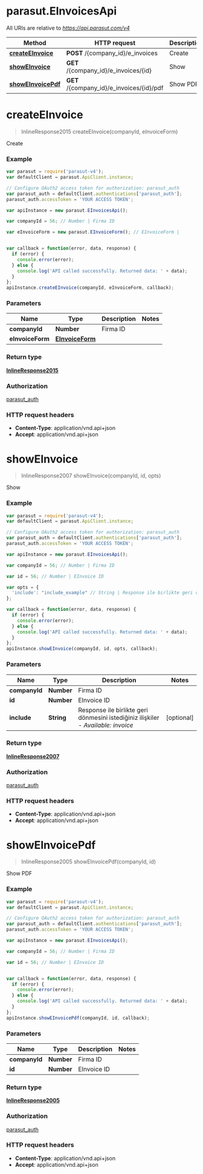 # parasut.EInvoicesApi

All URIs are relative to *https://api.parasut.com/v4*

Method | HTTP request | Description
------------- | ------------- | -------------
[**createEInvoice**](EInvoicesApi.md#createEInvoice) | **POST** /{company_id}/e_invoices | Create
[**showEInvoice**](EInvoicesApi.md#showEInvoice) | **GET** /{company_id}/e_invoices/{id} | Show
[**showEInvoicePdf**](EInvoicesApi.md#showEInvoicePdf) | **GET** /{company_id}/e_invoices/{id}/pdf | Show PDF


<a name="createEInvoice"></a>
# **createEInvoice**
> InlineResponse2015 createEInvoice(companyId, eInvoiceForm)

Create



### Example
```javascript
var parasut = require('parasut-v4');
var defaultClient = parasut.ApiClient.instance;

// Configure OAuth2 access token for authorization: parasut_auth
var parasut_auth = defaultClient.authentications['parasut_auth'];
parasut_auth.accessToken = 'YOUR ACCESS TOKEN';

var apiInstance = new parasut.EInvoicesApi();

var companyId = 56; // Number | Firma ID

var eInvoiceForm = new parasut.EInvoiceForm(); // EInvoiceForm | 


var callback = function(error, data, response) {
  if (error) {
    console.error(error);
  } else {
    console.log('API called successfully. Returned data: ' + data);
  }
};
apiInstance.createEInvoice(companyId, eInvoiceForm, callback);
```

### Parameters

Name | Type | Description  | Notes
------------- | ------------- | ------------- | -------------
 **companyId** | **Number**| Firma ID | 
 **eInvoiceForm** | [**EInvoiceForm**](EInvoiceForm.md)|  | 

### Return type

[**InlineResponse2015**](InlineResponse2015.md)

### Authorization

[parasut_auth](../README.md#parasut_auth)

### HTTP request headers

 - **Content-Type**: application/vnd.api+json
 - **Accept**: application/vnd.api+json

<a name="showEInvoice"></a>
# **showEInvoice**
> InlineResponse2007 showEInvoice(companyId, id, opts)

Show



### Example
```javascript
var parasut = require('parasut-v4');
var defaultClient = parasut.ApiClient.instance;

// Configure OAuth2 access token for authorization: parasut_auth
var parasut_auth = defaultClient.authentications['parasut_auth'];
parasut_auth.accessToken = 'YOUR ACCESS TOKEN';

var apiInstance = new parasut.EInvoicesApi();

var companyId = 56; // Number | Firma ID

var id = 56; // Number | EInvoice ID

var opts = { 
  'include': "include_example" // String | Response ile birlikte geri dönmesini istediğiniz ilişkiler - *Available: invoice*
};

var callback = function(error, data, response) {
  if (error) {
    console.error(error);
  } else {
    console.log('API called successfully. Returned data: ' + data);
  }
};
apiInstance.showEInvoice(companyId, id, opts, callback);
```

### Parameters

Name | Type | Description  | Notes
------------- | ------------- | ------------- | -------------
 **companyId** | **Number**| Firma ID | 
 **id** | **Number**| EInvoice ID | 
 **include** | **String**| Response ile birlikte geri dönmesini istediğiniz ilişkiler - *Available: invoice* | [optional] 

### Return type

[**InlineResponse2007**](InlineResponse2007.md)

### Authorization

[parasut_auth](../README.md#parasut_auth)

### HTTP request headers

 - **Content-Type**: application/vnd.api+json
 - **Accept**: application/vnd.api+json

<a name="showEInvoicePdf"></a>
# **showEInvoicePdf**
> InlineResponse2005 showEInvoicePdf(companyId, id)

Show PDF



### Example
```javascript
var parasut = require('parasut-v4');
var defaultClient = parasut.ApiClient.instance;

// Configure OAuth2 access token for authorization: parasut_auth
var parasut_auth = defaultClient.authentications['parasut_auth'];
parasut_auth.accessToken = 'YOUR ACCESS TOKEN';

var apiInstance = new parasut.EInvoicesApi();

var companyId = 56; // Number | Firma ID

var id = 56; // Number | EInvoice ID


var callback = function(error, data, response) {
  if (error) {
    console.error(error);
  } else {
    console.log('API called successfully. Returned data: ' + data);
  }
};
apiInstance.showEInvoicePdf(companyId, id, callback);
```

### Parameters

Name | Type | Description  | Notes
------------- | ------------- | ------------- | -------------
 **companyId** | **Number**| Firma ID | 
 **id** | **Number**| EInvoice ID | 

### Return type

[**InlineResponse2005**](InlineResponse2005.md)

### Authorization

[parasut_auth](../README.md#parasut_auth)

### HTTP request headers

 - **Content-Type**: application/vnd.api+json
 - **Accept**: application/vnd.api+json

